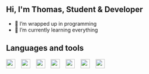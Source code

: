 ## Hi, I'm Thomas, Student & Developer
- 👀 I’m wrapped up in programming
- 🌱 I’m currently learning everything

## Languages and tools

<img src="https://upload.wikimedia.org/wikipedia/commons/6/61/HTML5_logo_and_wordmark.svg" width=25 height=25>&nbsp;&nbsp;&nbsp;&nbsp;<img src="https://upload.wikimedia.org/wikipedia/commons/d/d5/CSS3_logo_and_wordmark.svg" width=25 height=25>&nbsp;&nbsp;&nbsp;&nbsp;<img src="https://upload.wikimedia.org/wikipedia/fr/6/62/MySQL.svg" width=25 height=25>&nbsp;&nbsp;&nbsp;&nbsp;<img src="https://upload.wikimedia.org/wikipedia/commons/b/b2/Bootstrap_logo.svg" width=25 height=25>&nbsp;&nbsp;&nbsp;&nbsp;<img src="https://upload.wikimedia.org/wikipedia/commons/9/9a/Visual_Studio_Code_1.35_icon.svg" width=25 height=25>&nbsp;&nbsp;&nbsp;&nbsp;<img src="https://seeklogo.com/images/S/symfony-logo-AA34C8FC16-seeklogo.com.png" width=25 height=25>&nbsp;&nbsp;&nbsp;&nbsp;<img src="https://upload.wikimedia.org/wikipedia/commons/9/99/Unofficial_JavaScript_logo_2.svg" width=25 height=25>



